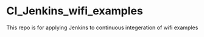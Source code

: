 # CI_Jenkins_wifi_examples
This repo is for applying Jenkins to continuous integeration of wifi examples
